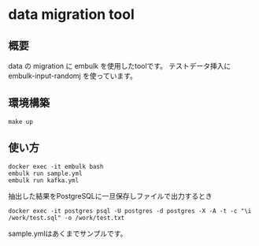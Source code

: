 # data migration tool

## 概要

data の migration に embulk を使用したtoolです。
テストデータ挿入に embulk-input-randomj を使っています。

## 環境構築

```shell
make up
```

## 使い方

```shell
docker exec -it embulk bash
embulk run sample.yml
embulk run kafka.yml
```

抽出した結果をPostgreSQLに一旦保存しファイルで出力するとき

```shell
docker exec -it postgres psql -U postgres -d postgres -X -A -t -c "\i /work/test.sql" -o /work/test.txt
```

sample.ymlはあくまでサンプルです。
